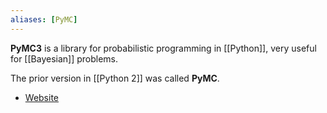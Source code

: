 ```yaml
---
aliases: [PyMC]
---
```


__PyMC3__ is a library for probabilistic programming in [[Python]], very useful for [[Bayesian]] problems.

The prior version in [[Python 2]] was called __PyMC__.

- [Website](https://docs.pymc.io/)